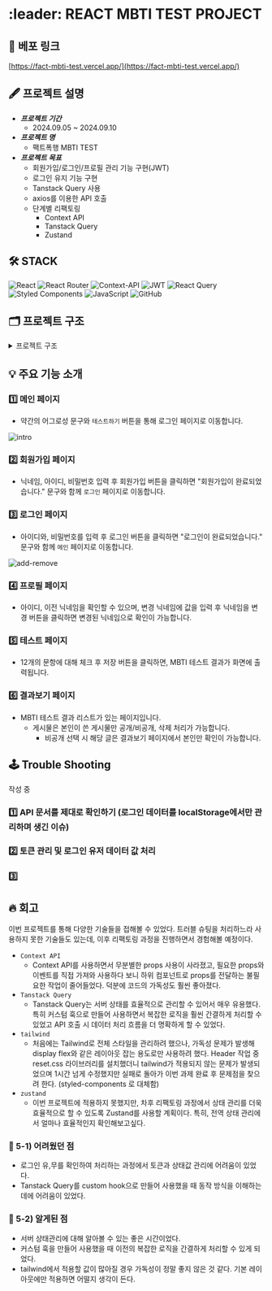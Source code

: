 # :leader: REACT MBTI TEST PROJECT

## :rocket: 베포 링크

[https://fact-mbti-test.vercel.app/](https://fact-mbti-test.vercel.app/)

## :fountain_pen: 프로젝트 설명

- **_프로젝트 기간_**
  - 2024.09.05 ~ 2024.09.10
- **_프로젝트 명_**
  - 팩트폭행 MBTI TEST
- **_프로젝트 목표_**
  - 회원가입/로그인/프로필 관리 기능 구현(JWT)
  - 로그인 유지 기능 구현
  - Tanstack Query 사용
  - axios를 이용한 API 호출
  - 단계별 리팩토링
    - Context API
    - Tanstack Query
    - Zustand

## :hammer_and_wrench: STACK

![React](https://img.shields.io/badge/react-%2320232a.svg?style=for-the-badge&logo=react&logoColor=%2361DAFB) ![React Router](https://img.shields.io/badge/React_Router-CA4245?style=for-the-badge&logo=react-router&logoColor=white) ![Context-API](https://img.shields.io/badge/Context--Api-000000?style=for-the-badge&logo=react) ![JWT](https://img.shields.io/badge/JWT-black?style=for-the-badge&logo=JSON%20web%20tokens) ![React Query](https://img.shields.io/badge/-React%20Query-FF4154?style=for-the-badge&logo=react%20query&logoColor=white) ![Styled Components](https://img.shields.io/badge/styled--components-DB7093?style=for-the-badge&logo=styled-components&logoColor=white) ![JavaScript](https://img.shields.io/badge/javascript-%23323330.svg?style=for-the-badge&logo=javascript&logoColor=%23F7DF1E) ![GitHub](https://img.shields.io/badge/github-%23121011.svg?style=for-the-badge&logo=github&logoColor=white)

## :card_index_dividers: 프로젝트 구조

<details>
<summary>프로젝트 구조</summary>
📦src<br/>
 ┣ 📂api<br/>
 ┃ ┣ 📜authAPI.js<br/>
 ┃ ┗ 📜mbtiAPI.js<br/>
 ┣ 📂assets<br/>
 ┃ ┣ 📂img<br/>
 ┃ ┃ ┣ 📂mbti<br/>
 ┃ ┗ 📜react.svg<br/>
 ┣ 📂components<br/>
 ┃ ┣ 📂footer<br/>
 ┃ ┣ 📂header<br/>
 ┃ ┣ 📜GlobalStyle.jsx<br/>
 ┃ ┣ 📜Layout.jsx<br/>
 ┃ ┣ 📜ProtectedRoute.jsx<br/>
 ┃ ┣ 📜TestForm.jsx<br/>
 ┃ ┣ 📜TestResultItem.jsx<br/>
 ┃ ┗ 📜TestResultList.jsx<br/>
 ┣ 📂constants<br/>
 ┃ ┗ 📜queryKeys.js<br/>
 ┣ 📂context<br/>
 ┃ ┗ 📜AuthContext.jsx<br/>
 ┣ 📂data<br/>
 ┃ ┗ 📜questions.js<br/>
 ┣ 📂hooks<br/>
 ┃ ┣ 📜mutations.jsx<br/>
 ┃ ┗ 📜queries.jsx<br/>
 ┣ 📂instance<br/>
 ┃ ┗ 📜baseInstance.js<br/>
 ┣ 📂pages<br/>
 ┃ ┣ 📜Join.jsx<br/>
 ┃ ┣ 📜Login.jsx<br/>
 ┃ ┣ 📜Main.jsx<br/>
 ┃ ┣ 📜Mypage.jsx<br/>
 ┃ ┣ 📜TestPage.jsx<br/>
 ┃ ┗ 📜TestResultPage.jsx<br/>
 ┣ 📂shared<br/>
 ┃ ┗ 📜Router.jsx<br/>
 ┣ 📂utils<br/>
 ┃ ┣ 📜dateResult.js<br/>
 ┃ ┣ 📜mbtiCalculator.js<br/>
 ┃ ┣ 📜mbtiImg.js<br/>
 ┃ ┗ 📜mbtiResult.js<br/>
 ┣ 📂zustand<br/>
 ┃ ┗ 📜userStore.js<br/>
 ┣ 📜App.css<br/>
 ┣ 📜App.jsx<br/>
 ┣ 📜index.css<br/>
 ┗ 📜main.jsx<br/>
</details>

## :bulb: 주요 기능 소개

### :one: 메인 페이지

- 약간의 어그로성 문구와 `테스트하기` 버튼을 통해 로그인 페이지로 이동합니다.

![intro](https://github.com/user-attachments/assets/21db6f94-52a8-4dc1-a66f-f7776fc25f9c)

### :two: 회원가입 페이지

- 닉네임, 아이디, 비밀번호 입력 후 회원가입 버튼을 클릭하면 "회원가입이 완료되었습니다." 문구와 함께 `로그인` 페이지로 이동합니다.

### :three: 로그인 페이지

- 아이디와, 비밀번호를 입력 후 로그인 버튼을 클릭하면 "로그인이 완료되었습니다." 문구와 함께 `메인` 페이지로 이동합니다.

![add-remove](https://github.com/user-attachments/assets/222dec78-60fa-462c-8c4d-8ede0167df63)

### :four: 프로필 페이지

- 아이디, 이전 닉네임을 확인할 수 있으며, 변경 닉네임에 값을 입력 후 닉네임을 변경 버튼을 클릭하면 변경된 닉네임으로 확인이 가능합니다.

### :five: 테스트 페이지

- 12개의 문항에 대해 체크 후 저장 버튼을 클릭하면, MBTI 테스트 결과가 화면에 출력됩니다.

### :six: 결과보기 페이지

- MBTI 테스트 결과 리스트가 있는 페이지입니다.
  - 게시물은 본인이 쓴 게시물만 공개/비공개, 삭제 처리가 가능합니다.
    - 비공개 선택 시 해당 글은 결과보기 페이지에서 본인만 확인이 가능합니다.

## :joystick: Trouble Shooting

작성 중

### :one: API 문서를 제대로 확인하기 (로그인 데이터를 localStorage에서만 관리하며 생긴 이슈)

### :two: 토큰 관리 및 로그인 유저 데이터 값 처리

### :three:

## :fire: 회고

이번 프로젝트를 통해 다양한 기술들을 접해볼 수 있었다. 트러블 슈팅을 처리하느라 사용하지 못한 기술들도 있는데, 이후 리팩토링 과정을 진행하면서 경험해볼 예정이다.

- `Context API`
  - Context API를 사용하면서 무분별한 props 사용이 사라졌고, 필요한 props와 이벤트를 직접 가져와 사용하다 보니 하위 컴포넌트로 props를 전달하는 불필요한 작업이 줄어들었다. 덕분에 코드의 가독성도 훨씬 좋아졌다.
- `Tanstack Query`
  - Tanstack Query는 서버 상태를 효율적으로 관리할 수 있어서 매우 유용했다. 특히 커스텀 훅으로 만들어 사용하면서 복잡한 로직을 훨씬 간결하게 처리할 수 있었고 API 호출 시 데이터 처리 흐름을 더 명확하게 할 수 있었다.
- `tailwind`
  - 처음에는 Tailwind로 전체 스타일을 관리하려 했으나, 가독성 문제가 발생해 display flex와 같은 레이아웃 잡는 용도로만 사용하려 했다. Header 작업 중 reset.css 라이브러리를 설치했더니 tailwind가 적용되지 않는 문제가 발생되었으며 1시간 넘게 수정했지만 실패로 돌아가 이번 과제 완료 후 문제점을 찾으려 한다. (styled-components 로 대체함)
- `zustand`
  - 이번 프로젝트에 적용하지 못했지만, 차후 리팩토링 과정에서 상태 관리를 더욱 효율적으로 할 수 있도록 Zustand를 사용할 계획이다. 특히, 전역 상태 관리에서 얼마나 효율적인지 확인해보고싶다.

### :pushpin: 5-1) 어려웠던 점

- 로그인 유,무를 확인하여 처리하는 과정에서 토큰과 상태값 관리에 어려움이 있었다.
- Tanstack Query를 custom hook으로 만들어 사용했을 때 동작 방식을 이해하는 데에 어려움이 있었다.

### :pushpin: 5-2) 알게된 점

- 서버 상태관리에 대해 알아볼 수 있는 좋은 시간이었다.
- 커스텀 훅을 만들어 사용했을 때 이전의 복잡한 로직을 간결하게 처리할 수 있게 되었다.
- tailwind에서 적용할 값이 많아질 경우 가독성이 정말 좋지 않은 것 같다. 기본 레이아웃에만 적용하면 어떨지 생각이 든다.
